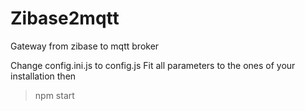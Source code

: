 Zibase2mqtt
==========
Gateway from zibase to mqtt broker

Change config.ini.js to config.js
Fit all parameters to the ones of your installation 
then
> npm start




